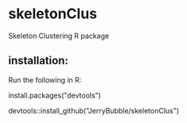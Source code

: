 # skeletonClus
Skeleton Clustering R package

## installation:
Run the following in R:

install.packages("devtools")

devtools::install_github("JerryBubble/skeletonClus")

